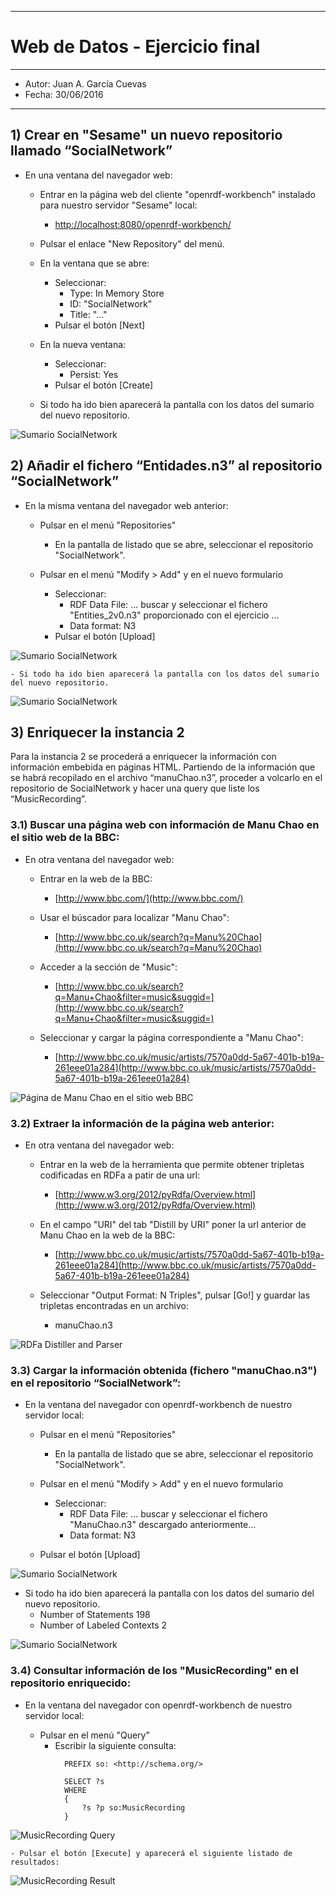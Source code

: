 ***
# Web de Datos - Ejercicio final
***
- Autor: Juan A. García Cuevas
- Fecha: 30/06/2016
***
## 1) Crear en "Sesame" un nuevo repositorio llamado “SocialNetwork”
- En una ventana del navegador web:

    - Entrar en la página web del cliente "openrdf-workbench" instalado para nuestro servidor "Sesame" local:
        - [http://localhost:8080/openrdf-workbench/](http://localhost:8080/openrdf-workbench/)

    - Pulsar el enlace "New Repository" del menú.

    - En la ventana que se abre:
        - Seleccionar:
            - Type: In Memory Store
            - ID: "SocialNetwork"
            - Title: "..."
        - Pulsar el botón [Next]

    - En la nueva ventana:
        - Seleccionar:
            - Persist: Yes
        - Pulsar el botón [Create]

    - Si todo ha ido bien aparecerá la pantalla con los datos del sumario del nuevo repositorio.

![Sumario SocialNetwork](images/SocialNetworkNuevo.png)

## 2) Añadir el fichero “Entidades.n3” al repositorio “SocialNetwork”
- En la misma ventana del navegador web anterior:

    - Pulsar en el menú "Repositories"
        - En la pantalla de listado que se abre, seleccionar el repositorio "SocialNetwork".

    - Pulsar en el menú "Modify > Add" y en el nuevo formulario
        - Seleccionar:
            - RDF Data File: ... buscar y seleccionar el fichero "Entities_2v0.n3" proporcionado con el ejercicio ...
            - Data format: N3
        - Pulsar el botón [Upload]

![Sumario SocialNetwork](images/SocialNetworkCarga1A.png)

	- Si todo ha ido bien aparecerá la pantalla con los datos del sumario del nuevo repositorio.

![Sumario SocialNetwork](images/SocialNetworkCarga1B.png)

## 3) Enriquecer la instancia 2
Para la instancia 2 se procederá a enriquecer la información con información embebida en páginas HTML. Partiendo de la información que se habrá recopilado en el archivo “manuChao.n3”, proceder a volcarlo en el repositorio de SocialNetwork y hacer una query que liste los “MusicRecording”.
### 3.1) Buscar una página web con información de Manu Chao en el sitio web de la BBC:

- En otra ventana del navegador web:

    - Entrar en la web de la BBC:
        - [http://www.bbc.com/](http://www.bbc.com/)

    - Usar el búscador para localizar "Manu Chao":
        - [http://www.bbc.co.uk/search?q=Manu%20Chao](http://www.bbc.co.uk/search?q=Manu%20Chao)

    - Acceder a la sección de "Music":
        - [http://www.bbc.co.uk/search?q=Manu+Chao&filter=music&suggid=](http://www.bbc.co.uk/search?q=Manu+Chao&filter=music&suggid=)

    - Seleccionar y cargar la página correspondiente a "Manu Chao":
        - [http://www.bbc.co.uk/music/artists/7570a0dd-5a67-401b-b19a-261eee01a284](http://www.bbc.co.uk/music/artists/7570a0dd-5a67-401b-b19a-261eee01a284)

![Página de Manu Chao en el sitio web BBC](images/SocialNetworkManuChao.png)

### 3.2) Extraer la información de la página web anterior:

- En otra ventana del navegador web:

    - Entrar en la web de la herramienta que permite obtener tripletas codificadas en RDFa a patir de una url:
        - [http://www.w3.org/2012/pyRdfa/Overview.html](http://www.w3.org/2012/pyRdfa/Overview.html)

    - En el campo "URI" del tab "Distill by URI" poner la url anterior de Manu Chao en la web de la BBC:
        - [http://www.bbc.co.uk/music/artists/7570a0dd-5a67-401b-b19a-261eee01a284](http://www.bbc.co.uk/music/artists/7570a0dd-5a67-401b-b19a-261eee01a284)

    - Seleccionar "Output Format: N Triples", pulsar [Go!] y guardar las tripletas encontradas en un archivo:
        - manuChao.n3

![RDFa Distiller and Parser](images/SocialNetworkParser.png)

### 3.3) Cargar la información obtenida (fichero "manuChao.n3") en el repositorio “SocialNetwork”:

- En la ventana del navegador con openrdf-workbench de nuestro servidor local:

    - Pulsar en el menú "Repositories"
        - En la pantalla de listado que se abre, seleccionar el repositorio "SocialNetwork".

    - Pulsar en el menú "Modify > Add" y en el nuevo formulario
        - Seleccionar:
            - RDF Data File: ... buscar y seleccionar el fichero "ManuChao.n3" descargado anteriormente...
            - Data format: N3
    - Pulsar el botón [Upload]

![Sumario SocialNetwork](images/SocialNetworkCarga2A.png)

- Si todo ha ido bien aparecerá la pantalla con los datos del sumario del nuevo repositorio.
    - Number of Statements  198
    - Number of Labeled Contexts    2

![Sumario SocialNetwork](images/SocialNetworkCarga2B.png)

### 3.4) Consultar información de los "MusicRecording" en el repositorio enriquecido:

- En la ventana del navegador con openrdf-workbench de nuestro servidor local:

    - Pulsar en el menú "Query"
        - Escribir la siguiente consulta:
```
            PREFIX so: <http://schema.org/>

            SELECT ?s
            WHERE
            {
            	?s ?p so:MusicRecording
            }
```

![MusicRecording Query](images/MusicRecordingQuery.png)

    - Pulsar el botón [Execute] y aparecerá el siguiente listado de resultados:

![MusicRecording Result](images/MusicRecordingResult.png)




 
 
 
 
 
 
 
 
 
 
 